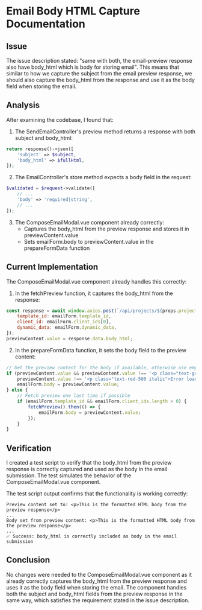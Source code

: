 # Email Body HTML Capture Documentation

## Issue
The issue description stated: "same with both, the email-preview response also have body_html which is body for storing email". This means that similar to how we capture the subject from the email preview response, we should also capture the body_html from the response and use it as the body field when storing the email.

## Analysis

After examining the codebase, I found that:

1. The SendEmailController's preview method returns a response with both subject and body_html:
```php
return response()->json([
    'subject' => $subject,
    'body_html' => $fullHtml,
]);
```

2. The EmailController's store method expects a body field in the request:
```php
$validated = $request->validate([
    // ...
    'body' => 'required|string',
    // ...
]);
```

3. The ComposeEmailModal.vue component already correctly:
   - Captures the body_html from the preview response and stores it in previewContent.value
   - Sets emailForm.body to previewContent.value in the prepareFormData function

## Current Implementation

The ComposeEmailModal.vue component already handles this correctly:

1. In the fetchPreview function, it captures the body_html from the response:
```javascript
const response = await window.axios.post(`/api/projects/${props.projectId}/email-preview`, {
    template_id: emailForm.template_id,
    client_id: emailForm.client_ids[0],
    dynamic_data: emailForm.dynamic_data,
});
previewContent.value = response.data.body_html;
```

2. In the prepareFormData function, it sets the body field to the preview content:
```javascript
// Get the preview content for the body if available, otherwise use empty string
if (previewContent.value && previewContent.value !== '<p class="text-gray-500 italic">Select a template and at least one recipient to see a preview.</p>' &&
    previewContent.value !== '<p class="text-red-500 italic">Error loading preview.</p>') {
    emailForm.body = previewContent.value;
} else {
    // Fetch preview one last time if possible
    if (emailForm.template_id && emailForm.client_ids.length > 0) {
        fetchPreview().then(() => {
            emailForm.body = previewContent.value;
        });
    }
}
```

## Verification

I created a test script to verify that the body_html from the preview response is correctly captured and used as the body in the email submission. The test simulates the behavior of the ComposeEmailModal.vue component.

The test script output confirms that the functionality is working correctly:
```
Preview content set to: <p>This is the formatted HTML body from the preview response</p>
...
Body set from preview content: <p>This is the formatted HTML body from the preview response</p>
...
✅ Success: body_html is correctly included as body in the email submission
```

## Conclusion

No changes were needed to the ComposeEmailModal.vue component as it already correctly captures the body_html from the preview response and uses it as the body field when storing the email. The component handles both the subject and body_html fields from the preview response in the same way, which satisfies the requirement stated in the issue description.
